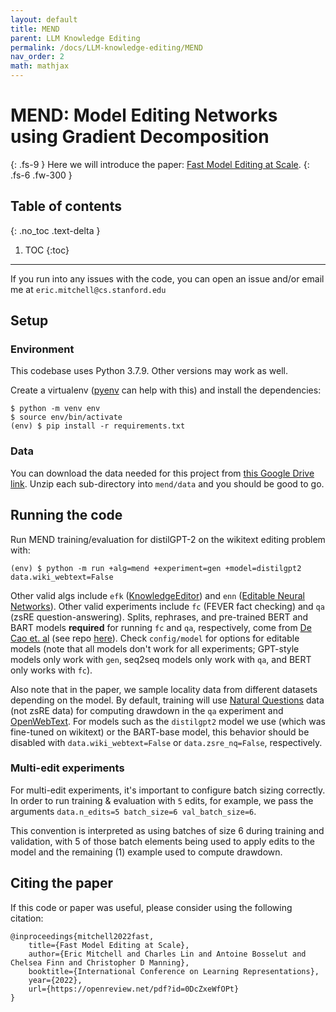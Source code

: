 ```yaml
---
layout: default
title: MEND
parent: LLM Knowledge Editing
permalink: /docs/LLM-knowledge-editing/MEND
nav_order: 2
math: mathjax
---
```


# MEND: Model Editing Networks using Gradient Decomposition
{: .fs-9 }
Here we will introduce the paper: [Fast Model Editing at Scale](https://openreview.net/pdf?id=0DcZxeWfOPt).
{: .fs-6 .fw-300 }

## Table of contents
{: .no_toc .text-delta }

1. TOC
{:toc}

---


If you run into any issues with the code, you can open an issue and/or email me at `eric.mitchell@cs.stanford.edu`

## Setup

### Environment

This codebase uses Python 3.7.9. Other versions may work as well.

Create a virtualenv ([pyenv](https://github.com/pyenv/pyenv) can help with this)
and install the dependencies:

    $ python -m venv env
    $ source env/bin/activate
    (env) $ pip install -r requirements.txt

### Data

You can download the data needed for this project from
[this Google Drive link](https://drive.google.com/drive/folders/1jAqBE45jEKR-5pMkwxlVQ0V8eKxqWbxA?usp=sharing).
Unzip each sub-directory into `mend/data` and you should be good to go.

## Running the code

Run MEND training/evaluation for distilGPT-2 on the wikitext editing problem with:

    (env) $ python -m run +alg=mend +experiment=gen +model=distilgpt2 data.wiki_webtext=False

Other valid algs include `efk` ([KnowledgeEditor](https://arxiv.org/abs/2104.08164))
and `enn` ([Editable Neural Networks](https://arxiv.org/abs/2004.00345)). Other valid experiments
include `fc` (FEVER fact checking) and `qa` (zsRE question-answering). Splits, rephrases, and pre-trained
BERT and BART models **required** for running `fc` and `qa`, respectively, come from 
[De Cao et. al](https://arxiv.org/abs/2104.08164) (see repo [here](https://github.com/nicola-decao/KnowledgeEditor)).
Check `config/model` for options for editable models (note that all models don't work for all experiments; GPT-style
models only work with `gen`, seq2seq models only work with `qa`, and BERT only works with `fc`).

Also note that in the paper, we sample locality data from different datasets depending on the model.
By default, training will use [Natural Questions](https://ai.google.com/research/NaturalQuestions)
data (not zsRE data) for computing drawdown in the `qa` experiment and
[OpenWebText](https://skylion007.github.io/OpenWebTextCorpus/). For models such as the `distilgpt2`
model we use (which was fine-tuned on wikitext) or the BART-base model, this behavior should be
disabled with `data.wiki_webtext=False` or `data.zsre_nq=False`, respectively.

### Multi-edit experiments

For multi-edit experiments, it's important to configure batch sizing correctly. In order to run training &
evaluation with `5` edits, for example, we pass the arguments `data.n_edits=5 batch_size=6 val_batch_size=6`.

This convention is interpreted as using batches of size 6 during training and validation, with 5 of those
batch elements being used to apply edits to the model and the remaining (1) example used to compute drawdown.

## Citing the paper

If this code or paper was useful, please consider using the following citation:

    @inproceedings{mitchell2022fast,
        title={Fast Model Editing at Scale},
        author={Eric Mitchell and Charles Lin and Antoine Bosselut and Chelsea Finn and Christopher D Manning},
        booktitle={International Conference on Learning Representations},
        year={2022},
        url={https://openreview.net/pdf?id=0DcZxeWfOPt}
    }
